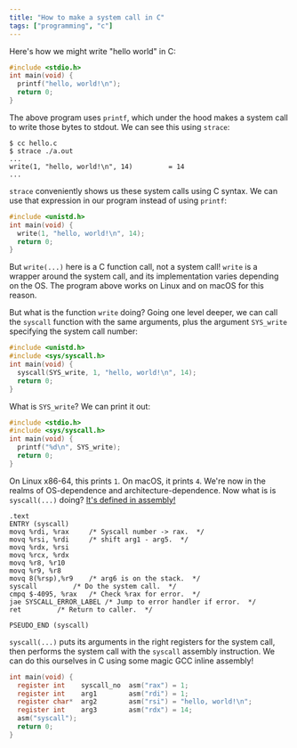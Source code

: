 ```yaml
---
title: "How to make a system call in C"
tags: ["programming", "c"]
---
```


Here's how we might write "hello world" in C:

```c
#include <stdio.h>
int main(void) {
  printf("hello, world!\n");
  return 0;
}
```

The above program uses `printf`,
which under the hood makes a system call to write those bytes to stdout.
We can see this using `strace`:

```console
$ cc hello.c
$ strace ./a.out
...
write(1, "hello, world!\n", 14)         = 14
...
```

`strace` conveniently shows us these system calls using C syntax.
We can use that expression in our program instead of using `printf`:

```c
#include <unistd.h>
int main(void) {
  write(1, "hello, world!\n", 14);
  return 0;
}
```

But `write(...)` here is a C function call, not a system call!
`write` is a wrapper around the system call,
and its implementation varies depending on the OS.
The program above works on Linux and on macOS for this reason.

But what is the function `write` doing?
Going one level deeper,
we can call the `syscall` function with the same arguments,
plus the argument `SYS_write` specifying the system call number:

```c
#include <unistd.h>
#include <sys/syscall.h>
int main(void) {
  syscall(SYS_write, 1, "hello, world!\n", 14);
  return 0;
}
```

What is `SYS_write`?
We can print it out:

```c
#include <stdio.h>
#include <sys/syscall.h>
int main(void) {
  printf("%d\n", SYS_write);
  return 0;
}
```

On Linux x86-64, this prints `1`. On macOS, it prints `4`.
We're now in the realms of OS-dependence and architecture-dependence.
Now what is is `syscall(...)` doing?
[It's defined in assembly!](https://github.com/bminor/glibc/blob/9a123ff05d624f429aa31fce10a8276a52a11f0d/sysdeps/unix/sysv/linux/x86_64/syscall.S)

```gas
.text
ENTRY (syscall)
movq %rdi, %rax		/* Syscall number -> rax.  */
movq %rsi, %rdi		/* shift arg1 - arg5.  */
movq %rdx, %rsi
movq %rcx, %rdx
movq %r8, %r10
movq %r9, %r8
movq 8(%rsp),%r9	/* arg6 is on the stack.  */
syscall			/* Do the system call.  */
cmpq $-4095, %rax	/* Check %rax for error.  */
jae SYSCALL_ERROR_LABEL	/* Jump to error handler if error.  */
ret			/* Return to caller.  */

PSEUDO_END (syscall)
```

`syscall(...)` puts its arguments in the right registers for the system call,
then performs the system call with the `syscall` assembly instruction.
We can do this ourselves in C
using some magic GCC inline assembly!

```c
int main(void) {
  register int    syscall_no  asm("rax") = 1;
  register int    arg1        asm("rdi") = 1;
  register char*  arg2        asm("rsi") = "hello, world!\n";
  register int    arg3        asm("rdx") = 14;
  asm("syscall");
  return 0;
}
```
